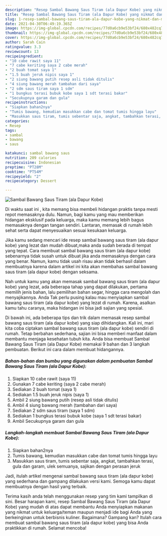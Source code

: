 ```yaml
---
description: "Resep Sambal Bawang Saus Tiram (ala Dapur Kobe) yang nikmat dan Mudah Dibuat"
title: "Resep Sambal Bawang Saus Tiram (ala Dapur Kobe) yang nikmat dan Mudah Dibuat"
slug: 1-resep-sambal-bawang-saus-tiram-ala-dapur-kobe-yang-nikmat-dan-mudah-dibuat
date: 2021-04-30T06:49:19.365Z
image: https://img-global.cpcdn.com/recipes/77d0a6cb9e53bf24/680x482cq70/sambal-bawang-saus-tiram-ala-dapur-kobe-foto-resep-utama.jpg
thumbnail: https://img-global.cpcdn.com/recipes/77d0a6cb9e53bf24/680x482cq70/sambal-bawang-saus-tiram-ala-dapur-kobe-foto-resep-utama.jpg
cover: https://img-global.cpcdn.com/recipes/77d0a6cb9e53bf24/680x482cq70/sambal-bawang-saus-tiram-ala-dapur-kobe-foto-resep-utama.jpg
author: Sarah Cain
ratingvalue: 3.3
reviewcount: 13
recipeingredient:
- "10 cabe rawit saya 11"
- "7 cabe keriting saya 2 cabe merah"
- "2 buah tomat saya 1"
- "1.5 buah jeruk nipis saya 1"
- "2 siung bawang putih resep asli tidak ditulis"
- "4 siung bawang merah tambahan dari saya"
- "2 sdm saus tiram saya 1 sdm"
- "1 bungkus terasi bubuk kobe saya 1 sdt terasi bakar"
- "Secukupnya garam dan gula"
recipeinstructions:
- "Siapkan bahan2nya"
- "Tumis bawang, kemudian masukkan cabe dan tomat tumis hingga layu"
- "Masukkan saus tiram, tumis sebentar saja, angkat, tambahkan terasi, gula dan garam, ulek semuanya, sajikan dengan perasan jeruk"
categories:
- Resep
tags:
- sambal
- bawang
- saus

katakunci: sambal bawang saus 
nutrition: 209 calories
recipecuisine: Indonesian
preptime: "PT28M"
cooktime: "PT54M"
recipeyield: "2"
recipecategory: Dessert

---
```



![Sambal Bawang Saus Tiram (ala Dapur Kobe)](https://img-global.cpcdn.com/recipes/77d0a6cb9e53bf24/680x482cq70/sambal-bawang-saus-tiram-ala-dapur-kobe-foto-resep-utama.jpg)

Di waktu  saat ini , kita memang bisa membeli hidangan praktis tanpa mesti repot memasaknya dulu. Namun, bagi kamu yang mau memberikan hidangan eksklusif pada keluarga, maka kamu memang lebih bagus memasaknya dengan tangan sendiri. Lantaran, memasak di rumah lebih sehat serta dapat menyesuaikan sesuai kesukaan keluarga.

Jika kamu sedang mencari ide resep sambal bawang saus tiram (ala dapur kobe) yang lezat dan mudah dibuat,maka anda sudah berada di tempat yang tepat. Cara membuat sambal bawang saus tiram (ala dapur kobe)  sebenarnya tidak susah untuk dibuat jika anda memasaknya dengan cara yang benar. Namun, kamu tidak usah risau akan tidak berhasil dalam membuatnya 
karena dalam artikel ini kita akan membahas sambal bawang saus tiram (ala dapur kobe) dengan seksama.  



Nah untuk kamu yang akan memasak sambal bawang saus tiram (ala dapur kobe) yang lezat, ada beberapa tahap yang dapat dilakukan, pertama memilih jenis bahan, lalu pemilihan bahan segar, hingga cara mengolah dan menyajikannya. Anda Tak perlu pusing kalau mau menyiapkan sambal bawang saus tiram (ala dapur kobe) yang lezat di rumah. Karena, asalkan kamu  tahu caranya, maka hidangan ini bisa jadi sajian yang spesial.

Di bawah ini, ada beberapa tips dan trik dalam memasak resep sambal bawang saus tiram (ala dapur kobe) yang siap dihidangkan. Kali ini, mari kita coba ciptakan sambal bawang saus tiram (ala dapur kobe) sendiri di rumah. Tetap berbahan sederhana, sajian ini bisa memberi manfaat dalam membantu menjaga kesehatan tubuh kita. Anda bisa membuat Sambal Bawang Saus Tiram (ala Dapur Kobe) memakai 9 bahan dan 3 langkah pembuatan. Berikut ini cara dalam membuat hidangannya.

<!--inarticleads1-->

##### Bahan-bahan dan bumbu yang digunakan dalam pembuatan Sambal Bawang Saus Tiram (ala Dapur Kobe):

1. Siapkan 10 cabe rawit (saya 11)
1. Gunakan 7 cabe keriting (saya 2 cabe merah)
1. Sediakan 2 buah tomat (saya 1)
1. Sediakan 1.5 buah jeruk nipis (saya 1)
1. Ambil 2 siung bawang putih (resep asli tidak ditulis)
1. Ambil 4 siung bawang merah (tambahan dari saya)
1. Sediakan 2 sdm saus tiram (saya 1 sdm)
1. Sediakan 1 bungkus terasi bubuk kobe (saya 1 sdt terasi bakar)
1. Ambil Secukupnya garam dan gula




<!--inarticleads2-->

##### Langkah-langkah membuat Sambal Bawang Saus Tiram (ala Dapur Kobe):

1. Siapkan bahan2nya
1. Tumis bawang, kemudian masukkan cabe dan tomat tumis hingga layu
1. Masukkan saus tiram, tumis sebentar saja, angkat, tambahkan terasi, gula dan garam, ulek semuanya, sajikan dengan perasan jeruk




Jadi, itulah artikel mengenai  sambal bawang saus tiram (ala dapur kobe)  yang sederhana dan gampang dilakukan versi kami. Semoga kamu dapat membuatnya dengan hasil yang terbaik. 

Terima kasih anda telah menggunakan resep yang tim kami tampilkan di sini. Besar harapan kami, resep  Sambal Bawang Saus Tiram (ala Dapur Kobe) yang mudah di atas dapat membantu Anda menyiapkan makanan yang nikmat untuk keluarga/teman maupun menjadi ide bagi Anda yang berkeinginan untuk berbisnis kuliner. Bagaimana? Gampang kan? Itulah cara membuat sambal bawang saus tiram (ala dapur kobe) yang bisa Anda praktikkan di rumah. Selamat mencoba!


